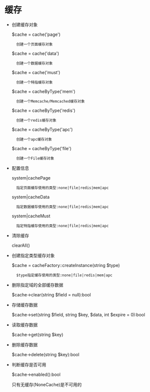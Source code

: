 缓存
=
* 创建缓存对象

    $cache = cache('page')
        
        创建一个页面缓存对象
    
    $cache = cache('data')
    
        创建一个数据缓存对象
    
    $cache = cache('must')
    
        创建一个特指缓存对象
        
    $cache = cacheByType('mem')
    
        创建一个Memcache/Memcached缓存对象

    $cache = cacheByType('redis')
    
        创建一个redis缓存对象

    $cache = cacheByType('apc')
    
        创建一个apc缓存对象

    $cache = cacheByType('file')
    
        创建一个File缓存对象
        
* 配置信息
    
    system|cachePage 
    
        指定页面缓存使用的类型:none|file|redis|mem|apc
        
    system|cacheData 
    
        指定数据缓存使用的类型:none|file|redis|mem|apc
        
    system|cacheMust 
    
        指定特指缓存使用的类型:none|file|redis|mem|apc
    
* 清除缓存  
    
    clearAll()
    
* 创建指定类型缓存对象

    $cache = cacheFactory::createInstance(string $type)
    
        $type指定缓存使用的类型:none|file|redis|mem|apc

* 删除指定域的全部缓存数据

    $cache->clear(string $field = null):bool 
    
* 存储缓存数据
    
    $cache->set(string $field, string $key, $data, int $expire = 0):bool
    
* 读取缓存数据

    $cache->get(string $key)
    
* 删除缓存数据

    $cache->delete(string $key):bool
    
* 判断缓存是否可用

    $cache->enabled():bool
    
    只有无缓存(NoneCache)是不可用的
    
   